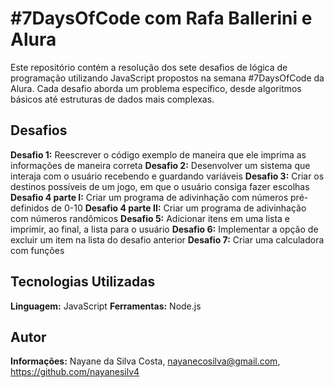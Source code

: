 # #7DaysOfCode com Rafa Ballerini e Alura

Este repositório contém a resolução dos sete desafios de lógica de programação utilizando JavaScript propostos na semana #7DaysOfCode da Alura. Cada desafio aborda um problema específico, desde algoritmos básicos até estruturas de dados mais complexas.

## Desafios

**Desafio 1:** Reescrever o código exemplo de maneira que ele imprima as informações de maneira correta
**Desafio 2:** Desenvolver um sistema que interaja com o usuário recebendo e guardando variáveis
**Desafio 3:** Criar os destinos possíveis de um jogo, em que o usuário consiga fazer escolhas
**Desafio 4 parte I:** Criar um programa de adivinhação com números pré-definidos de 0-10
**Desafio 4 parte II:** Criar um programa de adivinhação com números randômicos
**Desafio 5:** Adicionar itens em uma lista e imprimir, ao final, a lista para o usuário
**Desafio 6:** Implementar a opção de excluir um item na lista do desafio anterior 
**Desafio 7:** Criar uma calculadora com funções 

## Tecnologias Utilizadas

**Linguagem:** JavaScript
**Ferramentas:** Node.js

## Autor 

**Informações:** Nayane da Silva Costa, nayanecosilva@gmail.com, https://github.com/nayanesilv4
